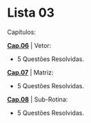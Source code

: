 #    Lista 03

Capítulos: 

[**Cap.06**](https://github.com/GustavoHenrique07/DisciplinaPOO2023.2/tree/main/Lista03/Cap06) | Vetor: <br>
- 5 Questões Resolvidas.

[**Cap.07**](https://github.com/GustavoHenrique07/DisciplinaPOO2023.2/tree/main/Lista03/Cap07) | Matriz: <br>
- 5 Questões Resolvidas.

[**Cap.08**](https://github.com/GustavoHenrique07/DisciplinaPOO2023.2/tree/main/Lista03/Cap08) | Sub-Rotina: <br>
- 5 Questões Resolvidas.
